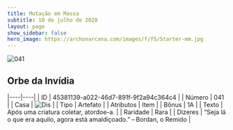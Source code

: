 ```yaml
---
title: Mutação em Massa
subtitle: 10 de julho de 2020
layout: page
show_sidebar: false
hero_image: https://archonarcana.com/images/f/f5/Starter-mm.jpg
---
```


![041](https://cdn.keyforgegame.com/media/card_front/pt/479_041_CPVJV2XPX5W6_pt.png)

## Orbe da Invídia

|----|----|
| ID | 45381139-a022-46d7-891f-9f2a94c364c4 |
| Número | 041 |
| Casa | ![Dis](https://archonarcana.com/images/thumb/e/e8/Dis.png/22px-Dis.png "Dis") |
| Tipo | Artefato |
| Atributos | Item |
| Bônus | 1A |
| Texto | Após uma criatura coletar, atordoe-a. |
| Raridade | Rara |
| Dizeres | “Seja lá o que era aquilo, agora está amaldiçoado.” – Bordan, o Remido |
